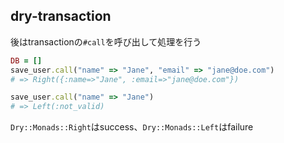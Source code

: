 ## dry-transaction

後はtransactionの`#call`を呼び出して処理を行う

```ruby
DB = []
save_user.call("name" => "Jane", "email" => "jane@doe.com")
# => Right({:name=>"Jane", :email=>"jane@doe.com"})

save_user.call("name" => "Jane")
# => Left(:not_valid)
```
`Dry::Monads::Right`はsuccess、`Dry::Monads::Left`はfailure

